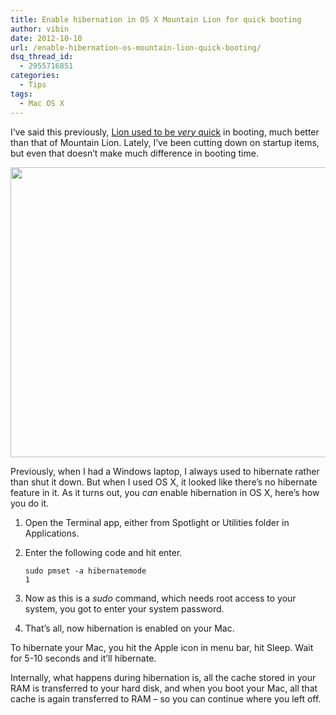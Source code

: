 ```yaml
---
title: Enable hibernation in OS X Mountain Lion for quick booting
author: vibin
date: 2012-10-10
url: /enable-hibernation-os-mountain-lion-quick-booting/
dsq_thread_id:
  - 2955716851
categories:
  - Tips
tags:
  - Mac OS X
---
```

I&#8217;ve said this previously, <a href="http://devilsworkshop.org/analysis/showdown-windows-8-os-x-mountain-lion/61566/#speed" target="_blank">Lion used to be <em>very </em>quick</a> in booting, much better than that of Mountain Lion. Lately, I&#8217;ve been cutting down on startup items, but even that doesn&#8217;t make much difference in booting time.

[<img class="aligncenter size-full wp-image-66965" title="Bash-1" src="http://cdn.devilsworkshop.org/files/2012/10/Bash-1.jpg" alt="" width="692" height="464" />][1]

Previously, when I had a Windows laptop, I always used to hibernate rather than shut it down. But when I used OS X, it looked like there&#8217;s no hibernate feature in it. As it turns out, you *can* enable hibernation in OS X, here&#8217;s how you do it.

  1. Open the Terminal app, either from Spotlight or Utilities folder in Applications.
  2. Enter the following code and hit enter. 
    <pre><code class="prettyprint lang-sh">sudo pmset -a hibernatemode 1</code></pre>

  3. Now as this is a *sudo* command, which needs root access to your system, you got to enter your system password.
  4. That&#8217;s all, now hibernation is enabled on your Mac.

To hibernate your Mac, you hit the Apple icon in menu bar, hit Sleep. Wait for 5-10 seconds and it&#8217;ll hibernate.

Internally, what happens during hibernation is, all the cache stored in your RAM is transferred to your hard disk, and when you boot your Mac, all that cache is again transferred to RAM &#8211; so you can continue where you left off.

 [1]: http://cdn.devilsworkshop.org/files/2012/10/Bash-1.jpg
